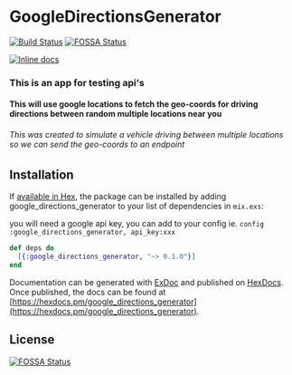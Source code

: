# GoogleDirectionsGenerator

[![Build Status](https://travis-ci.org/mithereal/google-directions-generator.svg?branch=master)](https://travis-ci.org/mithereal/google-directions-generator)
[![FOSSA Status](https://app.fossa.io/api/projects/git%2Bgithub.com%2Fmithereal%2Fgoogle_directions_generator.svg?type=shield)](https://app.fossa.io/projects/git%2Bgithub.com%2Fmithereal%2Fgoogle_directions_generator?ref=badge_shield)

[![Inline docs](http://inch-ci.org/github/mithereal/google-directions-generator.svg)](http://inch-ci.org/github/mithereal/google-directions-generator)


### This is an app for testing api's

#### This will use google locations to fetch the geo-coords for driving directions between random multiple locations near you
###### This was created to simulate a vehicle driving between multiple locations so we can send the geo-coords to an endpoint

## Installation

If [available in Hex](https://hex.pm/packages/google_directions_generator), the package can be installed
by adding google_directions_generator to your list of dependencies in `mix.exs`:

you will need a google api key, you can add to your config ie. 
``` config :google_directions_generator, api_key:xxx ```

```elixir
def deps do
  [{:google_directions_generator, "~> 0.1.0"}]
end
```

Documentation can be generated with [ExDoc](https://github.com/elixir-lang/ex_doc)
and published on [HexDocs](https://hexdocs.pm). Once published, the docs can
be found at [https://hexdocs.pm/google_directions_generator](https://hexdocs.pm/google_directions_generator).



## License
[![FOSSA Status](https://app.fossa.io/api/projects/git%2Bgithub.com%2Fmithereal%2Fgoogle_directions_generator.svg?type=large)](https://app.fossa.io/projects/git%2Bgithub.com%2Fmithereal%2Fgoogle_directions_generator?ref=badge_large)